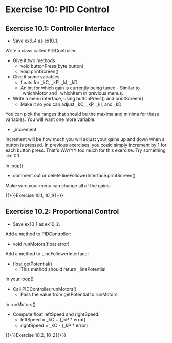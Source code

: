 # Exercise 10: PID Control

## Exercise 10.1: Controller Interface

- Save ex9_4 as ex10_1.

Write a class called PIDController
- Give it two methods
  - void buttonPress(byte button)
  - void printScreen()
- Give it some variables
  - floats for _kC, _kP, _kI, _kD.
  - An int for which gain is currently being tuned - Similar to _whichMotor and _whichItem in previous menus.
- Write a menu interface, using buttonPress() and printScreen()
  - Make it so you can adjust _kC, _kP, _kI, and _kD

You can pick the ranges that should be the maxima and minima for these variables.
You will want one more variable:
- _increment

Increment will be how much you will adjust your gains up and down when a button is pressed. In previous exercises, you could simply increment by 1 for each button press. That's WAYYY too much for this exercise. Try something like 0.1.

In loop()
- comment out or delete lineFollowerInterface.printScreen()

Make sure your menu can change all of the gains.

{{+}}Exercise 10.1, 10_1{{+}}

## Exercise 10.2: Proportional Control

- Save ex10_1 as ex10_2.

Add a method to PIDController:
- void runMotors(float error)

Add a method to LineFollowerInterface:
- float getPotential()
  - This method should return _linePotential.

In your loop()
- Call PIDController.runMotors()
  - Pass the value from getPotential to runMotors.

In runMotors()
- Compute float leftSpeed and rightSpeed.
  - leftSpeed = _kC + (_kP * error)
  - rightSpeed = _kC - (_kP * error)

{{+}}Exercise 10.2, 10_2{{+}}